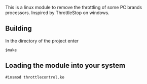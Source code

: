 This is a linux module to remove the throttling of some PC brands processors.
Inspired by ThrottleStop on windows. 

Building
---

In the directory of the project enter

	$make
	
Loading the module into your system
---

	#insmod throttlecontrol.ko
